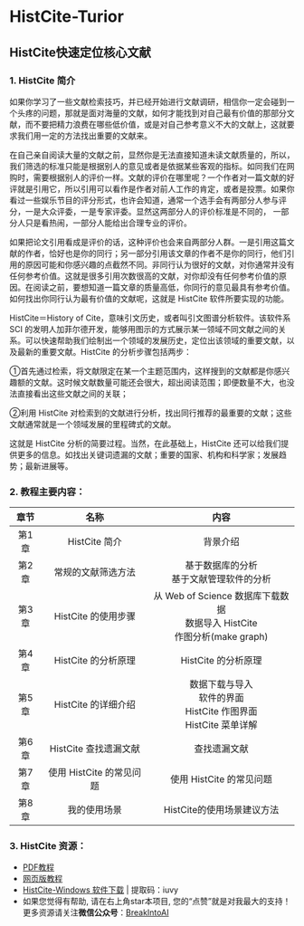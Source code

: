 # HistCite-Turior

## HistCite快速定位核心文献

### 1. HistCite 简介

如果你学习了一些文献检索技巧，并已经开始进行文献调研，相信你一定会碰到一个头疼的问题，那就是面对海量的文献，如何才能找到对自己最有价值的那部分文献，而不要把精力浪费在哪些低价值，或是对自己参考意义不大的文献上，这就要求我们用一定的方法找出重要的文献来。

在自己亲自阅读大量的文献之前，显然你是无法直接知道未读文献质量的，所以，我们筛选的标准只能是根据别人的意见或者是依据某些客观的指标。如同我们在网购时，需要根据别人的评价一样。文献的评价在哪里呢？一个作者对一篇文献的好评就是引用它，所以引用可以看作是作者对前人工作的肯定，或者是投票。如果你看过一些娱乐节目的评分形式，也许会知道，通常一个选手会有两部分人参与评分，一是大众评委，一是专家评委。显然这两部分人的评价标准是不同的，
一部分人只是看热闹，一部分人能给出合理专业的评价。

如果把论文引用看成是评价的话，这种评价也会来自两部分人群。一是引用这篇文献的作者，恰好也是你的同行；另一部分引用该文章的作者不是你的同行，他们引用的原因可能和你感兴趣的点截然不同。非同行认为很好的文献，对你通常并没有任何参考价值。这就是很多引用次数很高的文献，对你却没有任何参考价值的原因。在阅读之前，要想知道一篇文章的质量高低，你同行的意见最具有参考价值。如何找出你同行认为最有价值的文献呢，这就是 HistCite 软件所要实现的功能。

HistCite＝History of Cite，意味引文历史，或者叫引文图谱分析软件。该软件系 SCI 的发明人加菲尔德开发，能够用图示的方式展示某一领域不同文献之间的关系。可以快速帮助我们绘制出一个领域的发展历史，定位出该领域的重要文献，以及最新的重要文献。HistCite 的分析步骤包括两步：

①首先通过检索，将文献限定在某一个主题范围内，这样搜到的文献都是你感兴趣额的文献。这时候文献数量可能还会很大，超出阅读范围；即便数量不大，也没法直接看出这些文献之间的关联；

②利用 HistCite 对检索到的文献进行分析，找出同行推荐的最重要的文献；这些文献通常就是一个领域发展的里程碑式的文献。

这就是 HistCite 分析的简要过程。当然，在此基础上，HistCite 还可以给我们提供更多的信息。如找出关键词遗漏的文献；重要的国家、机构和科学家；发展趋势；最新进展等。

### 2. 教程主要内容：

| 章节 | 名称 | 内容 |
|:----------:|:------------------------:|:----------------------------------:|
| 第1章 | HistCite 简介 | 背景介绍 | 
| 第2章 | 常规的文献筛选方法 | 基于数据库的分析 <br>基于文献管理软件的分析 |
| 第3章 | HistCite 的使用步骤 | 从 Web of Science 数据库下载数据<br>数据导入 HistCite <br>作图分析(make graph) |
| 第4章 | HistCite 的分析原理 | HistCite 的分析原理 |
| 第5章 | HistCite 的详细介绍 | 数据下载与导入<br>软件的界面<br> HistCite 作图界面<br>HistCite 菜单详解 |
| 第6章 | HistCite 查找遗漏文献 | 查找遗漏文献 |
| 第7章 | 使用 HistCite 的常见问题 | 使用 HistCite 的常见问题 |
| 第8章 | 我的使用场景 | HistCite的使用场景建议方法 |

### 3. HistCite 资源：

- [PDF教程](https://github.com/wanzhenchn/HistCite_Tutorial)
- [网页版教程](https://mp.weixin.qq.com/s?__biz=MzU1OTE2NzQyMQ==&mid=2247483732&idx=1&sn=cc73151333b2c2c71c63e6cc22413889&chksm=fc1a2386cb6daa905cf8fc4b8f628f55873384304cda3ab9ce12cbf763ce97ba57632128cdc1&token=666505522&lang=zh_CN#rd)
- [HistCite-Windows 软件下载](https://pan.baidu.com/s/1zJn3ku8flRqIwPe4yjl6CA) | 提取码：iuvy
- 如果您觉得有帮助, 请在右上角star本项目, 您的“点赞”就是对我最大的支持！ 更多资源请关注**微信公众号**：[BreakIntoAI](https://weixin.sogou.com/weixin?type=1&s_from=input&query=BreakIntoAI&ie=utf8&_sug_=n&_sug_type_=)
